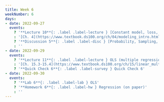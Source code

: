 ```yaml
---
title: Week 6
weekNumber: 6
days:
- date: 2022-09-27
  events:
    ? '**Lecture 10**{: .label .label-lecture } [Constant model, loss, and transformations](lecture/lec10)'
    : '[Ch. 4](https://www.textbook.ds100.org/ch/04/modeling_intro.html)'
    ? '**Discussion 5**{: .label .label-disc } [Probability, Sampling, and SLR](https://drive.google.com/file/d/1uOy6mMopWwre5KM6jDJitTVBqT316KBj/view?usp=sharing)' 
    : ''
- date: 2022-09-29
  events:
    ? '**Lecture 11**{: .label .label-lecture } OLS (multiple regression)'
    : '[Ch. 15.3-15.4](https://www.textbook.ds100.org/ch/15/linear_multi.html)'
    ? '**Quick Check 6**{: .label .label-survey } Quick Check 6'
- date: 2022-09-30
  events:
    ? '**Lab 6**{: .label .label-lab } OLS'
    ? '**Homework 6**{: .label .label-hw } Regression (on paper)'
    : ''
---
```

